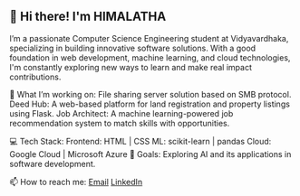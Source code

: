 ## 👋 Hi there! I'm HIMALATHA 
I’m a passionate Computer Science Engineering student at Vidyavardhaka, specializing in building innovative software solutions. With a good foundation in web development, machine learning, and cloud technologies, I'm constantly exploring new ways to learn and make real impact contributions.

🌱 What I’m working on:
File sharing server solution based on SMB protocol.
Deed Hub: A web-based platform for land registration and property listings using Flask.
Job Architect: A machine learning-powered job recommendation system to match skills with opportunities.

💻 Tech Stack:
Frontend: HTML | CSS 
ML: scikit-learn | pandas
Cloud: Google Cloud | Microsoft Azure 
🎯 Goals:
Exploring AI and its applications in software development.


📫 How to reach me:
[Email](himalatha2508@gmail.com)
[LinkedIn](www.linkedin.com/in/himalatha-m)

<!--
**Himalatha25/Himalatha25** is a ✨ _special_ ✨ repository because its `README.md` (this file) appears on your GitHub profile.

Here are some ideas to get you started:

- 🔭 I’m currently working on ...
- 🌱 I’m currently learning ...
- 👯 I’m looking to collaborate on ...
- 🤔 I’m looking for help with ...
- 💬 Ask me about ...
- 📫 How to reach me: ...
- 😄 Pronouns: ...
- ⚡ Fun fact: ...
-->
